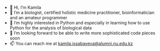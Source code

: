 - 👋 Hi, I’m Kamila
- 👀 I’m a biologist, certified holistic medicine practitioner, bioinformatician and an amateur programmer
- 🌱 I’m highly interested in Python and especially in learning how to use Python for the analysis of biological data
- 💞️ I’m looking forward to be able to write more sophisticated code pieces soon
- 📫 You can reach me at kamila.issabayeva@alumni.nu.edu.kz

<!---
kissabay27/kissabay27 is a ✨ special ✨ repository because its `README.md` (this file) appears on your GitHub profile.
You can click the Preview link to take a look at your changes.
--->
